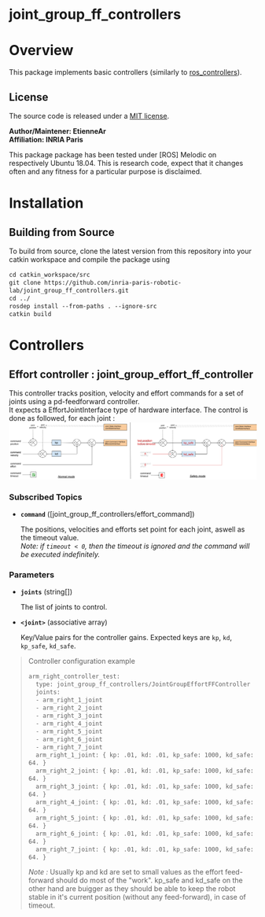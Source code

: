 joint_group_ff_controllers
===

# Overview

This package implements basic controllers (similarly to [ros_controllers](https://github.com/ros-controls/ros_controllers)).

## License

The source code is released under a [MIT license](./LICENSE).

**Author/Maintener: EtienneAr<br />
Affiliation: INRIA Paris**

This package package has been tested under [ROS] Melodic on respectively Ubuntu 18.04.
This is research code, expect that it changes often and any fitness for a particular purpose is disclaimed.

# Installation

## Building from Source

To build from source, clone the latest version from this repository into your catkin workspace and compile the package using

	cd catkin_workspace/src
	git clone https://github.com/inria-paris-robotic-lab/joint_group_ff_controllers.git
	cd ../
	rosdep install --from-paths . --ignore-src
	catkin build

# Controllers

## Effort controller : joint_group_effort_ff_controller

This controller tracks position, velocity and effort commands for a set of joints using a pd-feedforward controller.<br/>
It expects a EffortJointInterface type of hardware interface. The control is done as followed, for each joint : <br/>
![block_effort.png](./materials/block_effort.png)


### Subscribed Topics

* **`command`** ([joint_group_ff_controllers/effort_command])

	The positions, velocities and efforts set point for each joint, aswell as the timeout value.<br/>
	*Note: if `timeout < 0`, then the timeout is ignored and the command will be executed indefinitely.*

### Parameters

* **`joints`** (string[])

	The list of joints to control.

* **`<joint>`** (associative array)

	Key/Value pairs for the controller gains. Expected keys are `kp`, `kd`, `kp_safe`, `kd_safe`.

> Controller configuration example
> ```
> arm_right_controller_test:
>   type: joint_group_ff_controllers/JointGroupEffortFFController
>   joints:
>   - arm_right_1_joint
>   - arm_right_2_joint
>   - arm_right_3_joint
>   - arm_right_4_joint
>   - arm_right_5_joint
>   - arm_right_6_joint
>   - arm_right_7_joint
>   arm_right_1_joint: { kp: .01, kd: .01, kp_safe: 1000, kd_safe: 64. }
>   arm_right_2_joint: { kp: .01, kd: .01, kp_safe: 1000, kd_safe: 64. }
>   arm_right_3_joint: { kp: .01, kd: .01, kp_safe: 1000, kd_safe: 64. }
>   arm_right_4_joint: { kp: .01, kd: .01, kp_safe: 1000, kd_safe: 64. }
>   arm_right_5_joint: { kp: .01, kd: .01, kp_safe: 1000, kd_safe: 64. }
>   arm_right_6_joint: { kp: .01, kd: .01, kp_safe: 1000, kd_safe: 64. }
>   arm_right_7_joint: { kp: .01, kd: .01, kp_safe: 1000, kd_safe: 64. }
> ```
> *Note :* Usually kp and kd are set to small values as the effort feed-forward should do most of the "work". kp_safe and kd_safe on the other hand are buigger as they should be able to keep the robot stable in it's current position (without any feed-forward), in case of timeout.